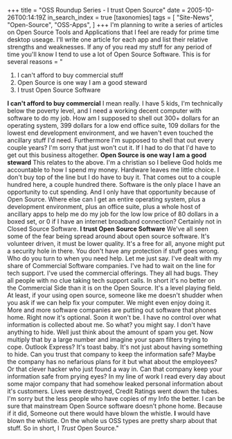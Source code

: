 +++
title = "OSS Roundup Series - I trust Open Source"
date = 2005-10-26T00:14:19Z
in_search_index = true
[taxonomies]
tags = [
	"Site-News",
	"Open-Source",
	"OSS-Apps",
]
+++
I'm planning to write a series of articles on Open Source Tools and Applications that I feel are ready for prime time desktop useage. I'll write one article for each app and list their relative strengths and weaknesses. If any of you read my stuff for any period of time you'll know I tend to use a lot of Open Source Software. This is for several reasons = "<ol> <li>I can't afford to buy commercial stuff</li> <li>Open Source is one way I am a good steward</li> <li>I trust Open Source Software</li> </ol> <strong>I can't afford to buy commercial</strong> I mean really. I have 5 kids, I'm technically below the poverty level, and I need a working decent computer with software to do my job. How am I supposed to shell out 300+ dollars for an operating system, 399 dollars for a low end office suite, 109 dollars for the lowest end development environment, and we haven't even touched the ancillary stuff I'd need. Furthermore I'm supposed to shell that out every couple years? I'm sorry that just won't cut it. If I had to do that I'd have to get out this business altogether. <strong>Open Source is one way I am a good steward</strong> This relates to the above. I'm a christian so I believe God holds me accountable to how I spend my money. Hardware leaves me little choice. I don't buy top of the line but I do have to buy it. That comes out to a couple hundred here, a couple hundred there. Software is the only place I have an opportunity to cut spending. And I only have that opportunity because of Open Source. Where else can I get an entire operating system, plus a development environment, plus an office suite, plus a whole host of ancillary apps to help me do my job for the low low price of 80 dollars in a boxed set, or 0 if I have an internet broadband connection? Certainly not in Closed Source Software. <strong>I trust Open Source Software</strong> We've all seen some of the fear being spread around about open source software. It's volunteer driven, it must be lower quality. It's a free for all, anyone might put a security hole in there. You don't have any protection if stuff goes wrong. Who do you turn to when you need help. Let me just say. I've dealt with my share of Commercial Software companies. I've had to wait on the line for tech support. I've used the commercial offerings. They all had bugs. They all people with no clue taking tech support calls. In short it's no better on the Commercial Side than it is on the Open Source. It's a level playing field. At least, if your using open source, someone like me doesn't shudder when you ask if we can help fix your computer. We might even enjoy doing it. More and more software companies are putting out software that phones home. Right now it's optional. Soon it won't be. I have no control over what information is collected about me. So what? you might say. I don't have anything to hide. Well just think about the amount of spam you get. Now multiply that by a large number and imagine your spam filters trying to cope. Outlook Express? It's toast baby. It's not just about having something to hide. Can you trust that company to keep the information safe? Maybe the company has no nefarious plans for it but what about the employees? Or that clever hacker who just found a way in. Can that company keep your information safe from prying eyes? In my line of work I read every day about some major company that had somehow leaked personal information about it's customers. Lives were destroyed, Credit Ratings went down the tubes. I'm sorry but the less people who have copies of my Info the better. I can be sure that mainstream Open Source software doesn't phone home. Because if it did, Someone out there would have blown the whistle. <strong>I</strong> would have blown the whistle. On the whole us OSS types are pretty sharp about that stuff. So in short, I <em>Trust</em> Open Source."
